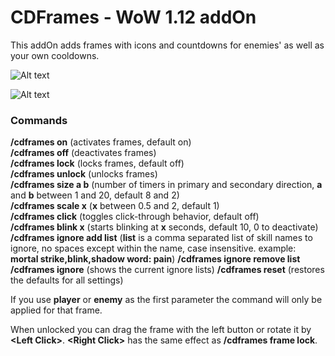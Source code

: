 # CDFrames - WoW 1.12 addOn 

This addOn adds frames with icons and countdowns for enemies' as well as your own cooldowns.

![Alt text](http://i.imgur.com/TzA8EUk.png)

![Alt text](http://i.imgur.com/BSjkHZT.png)

### Commands

**/cdframes on** (activates frames, default on)<br/>
**/cdframes off** (deactivates frames)<br/>
**/cdframes lock** (locks frames, default off)<br/>
**/cdframes unlock** (unlocks frames)<br/>
**/cdframes size a b** (number of timers in primary and secondary direction, **a** and **b** between 1 and 20, default 8 and 2)<br/>
**/cdframes scale x** (**x** between 0.5 and 2, default 1)<br/>
**/cdframes click** (toggles click-through behavior, default off)<br/>
**/cdframes blink x** (starts blinking at **x** seconds, default 10, 0 to deactivate)<br/>
**/cdframes ignore add list** (**list** is a comma separated list of skill names to ignore, no spaces except within the name, case insensitive. example: **mortal strike,blink,shadow word: pain**)
**/cdframes ignore remove list**
**/cdframes ignore** (shows the current ignore lists)
**/cdframes reset** (restores the defaults for all settings)<br/>

If you use **player** or **enemy** as the first parameter the command will only be applied for that frame.

When unlocked you can drag the frame with the left button or rotate it by **\<Left Click>**. **\<Right Click>** has the same effect as **/cdframes frame lock**.
